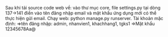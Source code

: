 Sau khi tải source code web về: vào thư mục core, file settings.py
tại dòng 137->141 điền vào tên đăng nhập email và mật khẩu ứng dụng mới có thể
thực hiện gửi email. 
Chạy web: python manage.py runserver. Tài khoản mặc định: 
=>tên đăng nhập:
admin,
nhanvien1,
khachhang1,
tgks1
=>Mật khẩu
12345678Aa@